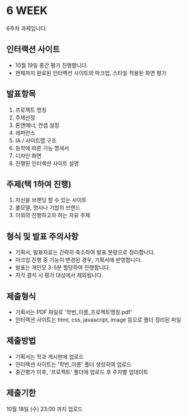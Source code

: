 # 6 WEEK

6주차 과제입니다.

## 인터랙션 사이트

- 10월 19일 중간 평가 진행합니다.
- 현재까지 완료된 인터랙션 사이트의 마크업, 스타일 적용된 화면 평가

## 발표항목

1. 프로젝트 명칭
2. 주제선정
3. 톤앤매너, 컨셉 설정
4. 레퍼런스
5. IA / 사이트맵 구조
6. 동작에 따른 기능 명세서
7. 디자인 화면
8. 진행된 인터랙션 사이트 설명

## 주제(택 1하여 진행)

1. 자신을 브랜딩 할 수 있는 사이트
2. 롤모델, 명사나 기업의 브랜드
3. 이외의 진행하고자 하는 자유 주제

## 형식 및 발표 주의사항

- 기획서, 발표자료는 간략히 축소하여 발표 분량으로 정리합니다.
- 마크업 진행 중 기능이 변경된 경우, 기획서에 반영합니다.
- 발표는 개인당 3-5분 할당하여 진행합니다.
- 지각 결석 시 평가 대상에서 제외됩니다.

## 제출형식

- 기획서는 PDF 파일로 '학번_이름_프로젝트명칭.pdf'
- 인터랙션 사이트는 html, css, javascript, image 등으로 폴더 정리된 파일

## 제출방법

- 기획서는 학과 게시판에 업로드
- 인터랙션 사이트는 '학번_이름' 폴더 생성히여 업로드
- 중간평가 이후, '프로젝트' 폴더에 업로드 후 주차별 업데이트

## 제출기한

10월 18일 (수) 23:00 까지 업로드